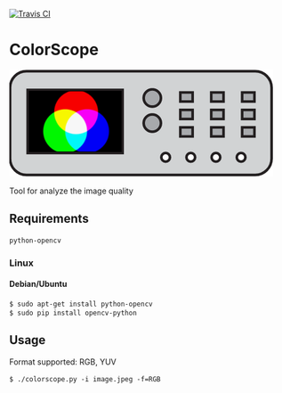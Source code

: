 [![Travis CI](https://travis-ci.org/michalkielan/ColorScope.svg?branch=master)](https://travis-ci.org/michalkielan/ColorScope)

# ColorScope

![Logot](res/logo.png)

Tool for analyze the image quality

## Requirements 
```
python-opencv
```

### Linux

#### Debian/Ubuntu
```
$ sudo apt-get install python-opencv
$ sudo pip install opencv-python
```

## Usage
Format supported: RGB, YUV

```
$ ./colorscope.py -i image.jpeg -f=RGB
```
